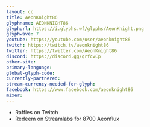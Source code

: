 ```yaml
---
layout: cc
title: AeonKnight86
glyphname: AEONKNIGHT86
glyphurl: https://i.glyphs.wf/glyphs/AeonKnight.png
glyphwave: 7
youtube: https://youtube.com/user/aeonknight86
twitch: https://twitch.tv/aeonknight86
twitter: https://twitter.com/AeonKnight86
discord: https://discord.gg/qrfcvCp
other-site: 
primary-language: 
global-glyph-code: 
currently-partnered: 
stream-currency-needed-for-glyph: 
facebook: https://www.facebook.com/aeonknight86
mixer: 
---
```

* Raffles on Twitch
* Redeem on Streamlabs for 8700 Aeonflux
